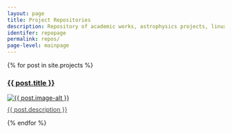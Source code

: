```yaml
---
layout: page
title: Project Repositories
description: Repository of academic works, astrophysics projects, linux scripts, latex templates, and digital design by Soumyadeep Das.
identifer: repopage
permalink: repos/
page-level: mainpage
---
```

<div  class="posts">
{% for post in site.projects %}
<article>
    <a href="{{ post.url  | absolute_url }}"><h3>{{ post.title }}</h3></a>
            <a href="{{ post.url  | absolute_url }}" class="image">
                <picture>
                <source data-srcset="{{ post.image-webp | absolute_url }}" type="image/webp" >
                <source data-srcset="{{ post.image | absolute_url }}" type="image/jpeg" > 
                <img src="{{ post.image-thumb | absolute_url }}" alt="{{ post.image-alt }}" data-src="{{ post.image | absolute_url }}"  class="lazyload" />
                </picture> 
                <p style="margin-top: 10px; color: #444444;">{{ post.description }}</p>
            </a>
        </article>
  {% endfor %}
</div>